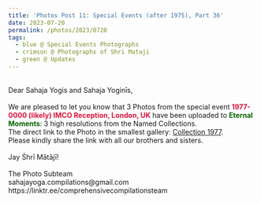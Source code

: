 ```yaml
---
title: 'Photos Post 11: Special Events (after 1975), Part 36'
date: 2023-07-20
permalink: /photos/2023/0720
tags:
  - blue @ Special Events Photographs
  - crimson @ Photographs of Shri Mataji
  - green @ Updates
---
```


<p>
<br>
Dear Sahaja Yogis and Sahaja Yoginīs,<br>
<br>
We are pleased to let you know that 3 Photos from the special event <font color="Crimson"><b>1977-0000 (likely) IMCO Reception, London, UK</b></font> have been uploaded to <font color="DarkGreen"><b>Eternal Moments</b></font>: 3 high resolutions from the Named Collections.<br>
The direct link to the Photo in the smallest gallery: <a href="https://eternalmoments.smugmug.com/Collections/Mrs-Kalpana-Srivastava-Collection/1977/"> Collection 1977</a>.<br>
Please kindly share the link with all our brothers and sisters.<br>
<br>
Jay Śhrī Mātājī!<br>
<br>
The Photo Subteam<br>
sahajayoga.compilations@gmail.com<br>
https://linktr.ee/comprehensivecompilationsteam<br>
</p>
